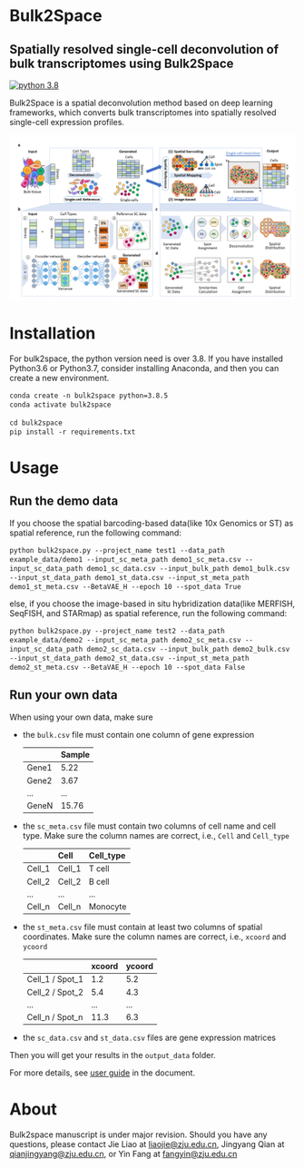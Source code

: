 # Bulk2Space

## Spatially resolved single-cell deconvolution of bulk transcriptomes using Bulk2Space 

[![python 3.8](https://img.shields.io/badge/python-3.8-brightgreen)](https://www.python.org/) 

Bulk2Space is a spatial deconvolution method based on deep learning frameworks, which converts bulk transcriptomes into spatially resolved single-cell expression profiles.

![Image text](images/overview.png)

# Installation
For bulk2space, the python version need is over 3.8. If you have installed Python3.6 or Python3.7, consider installing Anaconda, and then you can create a new environment.
```
conda create -n bulk2space python=3.8.5
conda activate bulk2space

cd bulk2space
pip install -r requirements.txt 
```

# Usage

## Run the demo data
If you choose the spatial barcoding-based data(like 10x Genomics or ST) as spatial reference, run the following command:
```
python bulk2space.py --project_name test1 --data_path example_data/demo1 --input_sc_meta_path demo1_sc_meta.csv --input_sc_data_path demo1_sc_data.csv --input_bulk_path demo1_bulk.csv --input_st_data_path demo1_st_data.csv --input_st_meta_path demo1_st_meta.csv --BetaVAE_H --epoch 10 --spot_data True
```

else, if you choose the image-based in situ hybridization data(like MERFISH, SeqFISH, and STARmap) as spatial reference, run the following command:
```
python bulk2space.py --project_name test2 --data_path example_data/demo2 --input_sc_meta_path demo2_sc_meta.csv --input_sc_data_path demo2_sc_data.csv --input_bulk_path demo2_bulk.csv --input_st_data_path demo2_st_data.csv --input_st_meta_path demo2_st_meta.csv --BetaVAE_H --epoch 10 --spot_data False
```

## Run your own data
When using your own data, make sure 
* the `bulk.csv` file must contain one column of gene expression

    |  | Sample | 
    | ----- | ----- | 
    | Gene1 | 5.22 |
    | Gene2 | 3.67 |
    | ... | ... |
    | GeneN | 15.76 |

* the `sc_meta.csv` file must contain two columns of cell name and cell type. Make sure the column names are correct, i.e., `Cell` and `Cell_type`

    |  | Cell | Cell_type |
    | ----- | ----- | ----- |
    | Cell_1 | Cell_1 | T cell |
    | Cell_2 | Cell_2 | B cell |
    | ... | ... | ... |
    | Cell_n | Cell_n | Monocyte |

* the `st_meta.csv` file must contain at least two columns of spatial coordinates. Make sure the column names are correct, i.e., `xcoord` and `ycoord`

    |  | xcoord | ycoord |
    | ----- | ----- | ----- |
    | Cell_1 / Spot_1 | 1.2 | 5.2 |
    | Cell_2 / Spot_2 | 5.4 | 4.3 |
    | ... | ... | ... |
    | Cell_n / Spot_n | 11.3 | 6.3 |

* the `sc_data.csv` and `st_data.csv` files are gene expression matrices

Then you will get your results in the `output_data` folder.

For more details, see [user guide]() in the document.
# About
Bulk2space manuscript is under major revision. Should you have any questions, please contact Jie Liao at liaojie@zju.edu.cn, Jingyang Qian at qianjingyang@zju.edu.cn, or Yin Fang at fangyin@zju.edu.cn
